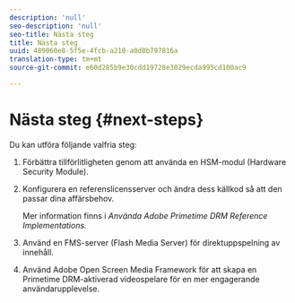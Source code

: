 ```yaml
---
description: 'null'
seo-description: 'null'
seo-title: Nästa steg
title: Nästa steg
uuid: 489060e8-5f5e-4fcb-a210-a0d0b797816a
translation-type: tm+mt
source-git-commit: e60d285b9e30cdd19728e3029ecda995cd100ac9

---
```



# Nästa steg {#next-steps}

Du kan utföra följande valfria steg:
1. Förbättra tillförlitligheten genom att använda en HSM-modul (Hardware Security Module).
1. Konfigurera en referenslicensserver och ändra dess källkod så att den passar dina affärsbehov.

   Mer information finns i *Använda Adobe Primetime DRM Reference Implementations.*
1. Använd en FMS-server (Flash Media Server) för direktuppspelning av innehåll.
1. Använd Adobe Open Screen Media Framework för att skapa en Primetime DRM-aktiverad videospelare för en mer engagerande användarupplevelse.
